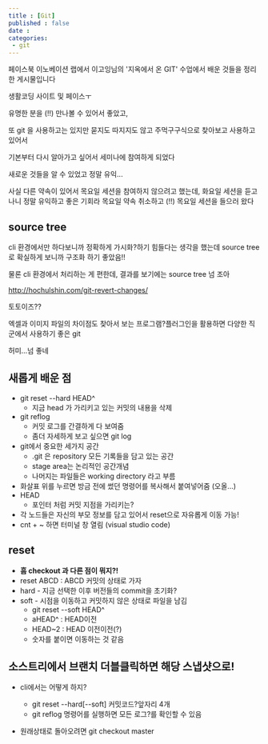 ```yaml
---
title : [Git] 
published : false
date : 
categories:
 - git
---
```






페이스북 이노베이션 랩에서 이고잉님의 '지옥에서 온 GIT' 수업에서 배운 것들을 정리한 게시물입니다



생활코딩 사이트 및 페이스ㅜ



유명한 분을 (!!) 만나볼 수 있어서 좋았고,

또 git 을 사용하고는 있지만 묻지도 따지지도 않고 주먹구구식으로 찾아보고 사용하고 있어서 

기본부터 다시 알아가고 싶어서 세미나에 참여하게 되었다



새로운 것들을 알 수 있었고 정말 유익...

사실 다른 약속이 있어서 목요일 세션을 참여하지 않으려고 했는데, 화요일 세션을 듣고 나니 정말 유익하고 좋은 기회라 목요일 약속 취소하고 (!!) 목요일 세션을 들으러 왔다



## source tree

cli 환경에서만 하다보니까 정확하게 가시화?하기 힘들다는 생각을 했는데 source tree로 확실하게 보니까 구조화 하기 좋았음!!



물론 cli 환경에서 처리하는 게 편한데, 결과를 보기에는 source tree 넘 조아



<http://hochulshin.com/git-revert-changes/>



토토이즈??



엑셀과 이미지 파일의 차이점도 찾아서 보는 프로그램?플러그인을 활용하면 다양한 직군에서 사용하기 좋은 git

허미...넘 좋네







## 새롭게 배운 점



- git reset --hard HEAD^
  - 지금 head 가 가리키고 있는 커밋의 내용을 삭제
- git reflog
  - 커밋 로그를 간결하게 다 보여줌
  - 좀더 자세하게 보고 싶으면 git log
- git에서 중요한 세가지 공간
  - .git 은 repository 모든 기록들을 담고 있는 공간
  - stage area는 논리적인 공간개념
  - 나머지는 파일들은 working directory 라고 부름
- 화살표 위를 누르면 방금 전에 썼던 명령어를 복사해서 붙여넣어줌 (오올...)
- HEAD
  - 포인터 처럼 커밋 지점을 가리키는?
- 각 노드들은 자신의 부모 정보를 담고 있어서 reset으로 자유롭게 이동 가능!
- cnt + ~ 하면 터미널 창 열림 (visual studio code)



## reset

- **흠 checkout 과 다른 점이 뭐지?!**
- reset ABCD : ABCD 커밋의 상태로 가자
- hard - 지금 선택한 이후 버전들의 commit을 초기화?
- soft - 시점을 이동하고 커밋하지 않은 상태로 파일을 남김
  - git reset --soft HEAD^
  - aHEAD^ : HEAD이전
  - HEAD~2 : HEAD 이전이전(?)
  - 숫자를 붙이면 이동하는 것 같음







## 소스트리에서 브랜치 더블클릭하면 해당 스냅샷으로!

- cli에서는 어떻게 하지?

  - git reset --hard[--soft] 커밋코드?앞자리 4개
  - git reflog 명령어를 실행하면 모든 로그?를 확인할 수 있음

- 원래상태로 돌아오려면 git checkout master

  
  
  